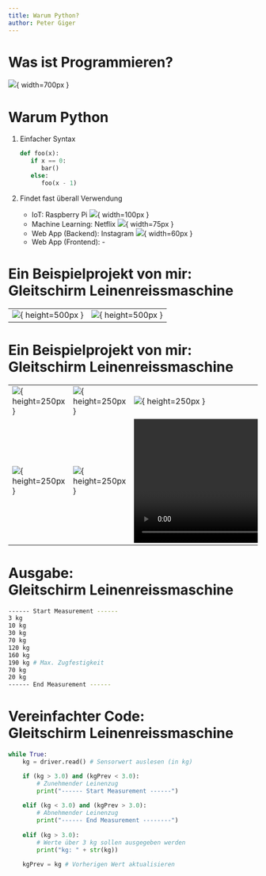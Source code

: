 ```yaml
---
title: Warum Python?
author: Peter Giger
---
```


# Was ist Programmieren? <i class="fas fa-code"></i>

![](images/programming.drawio.png){ width=700px }


# Warum Python <i class="fas fa-question"></i>

1. Einfacher Syntax
   
   ```python
   def foo(x):
      if x == 0:
         bar()
      else:
         foo(x - 1)
   ```

2. Findet fast überall Verwendung
   
   - IoT: Raspberry Pi ![](images/raspberry.jpg){ width=100px }
   - Machine Learning: Netflix ![](images/netflix.jpg){ width=75px }
   - Web App (Backend): Instagram ![](images/instagram.jpg){ width=60px }
   - Web App (Frontend): -

# Ein Beispielprojekt von mir: <br> Gleitschirm Leinenreissmaschine <i class="fas fa-parachute-box"></i>

|||
| ----------------------------------- | ----------------------------------- | 
| ![](images/paraglider.jpg){ height=500px } | ![](images/paraglider_line.jpg){ height=500px } | 

# Ein Beispielprojekt von mir: <br> Gleitschirm Leinenreissmaschine <i class="fas fa-parachute-box"></i>

||||
| ----------------------------------- | ----------------------------------- | ----------------------------------- |
| ![](images/line.jpg){ height=250px } | ![](images/machine.jpg){ height=250px } | ![](images/sensor.jpg){ height=250px } |
| ![](images/esp32.jpg){ height=250px } | ![](images/code.jpg){ height=250px } | <video src="images/movie.mov" controls height="250px"></video> |

# Ausgabe: <br> Gleitschirm Leinenreissmaschine <i class="fas fa-parachute-box"></i>

```bash
------ Start Measurement ------
3 kg
10 kg
30 kg
70 kg
120 kg
160 kg
190 kg # Max. Zugfestigkeit
70 kg
20 kg
------ End Measurement ------
```

# Vereinfachter Code: <br> Gleitschirm Leinenreissmaschine <i class="fas fa-parachute-box"></i>

```python
while True:
    kg = driver.read() # Sensorwert auslesen (in kg)

    if (kg > 3.0) and (kgPrev < 3.0):
        # Zunehmender Leinenzug
        print("------ Start Measurement ------")
        
    elif (kg < 3.0) and (kgPrev > 3.0):
        # Abnehmender Leinenzug
        print("------ End Measurement --------")
        
    elif (kg > 3.0):
        # Werte über 3 kg sollen ausgegeben werden
        print("kg: " + str(kg))
    
    kgPrev = kg # Vorherigen Wert aktualisieren
```

<!-- Archiv

# Lernziele <i class="fas fa-bullseye"></i>

> Sie verstehen den Unterschied zwischen Syntax und Semantik und können diesen anhand eines Beispiels in eigenen Worten beschreiben.

> Sie verstehen den Unterschied zwischen kompilierten und interpretierten Programmiersprachen und können jeweils einen Vor- und Nachteil aufzählen.

> Sie kennen den Unterschied zwischen Frontend und Backend und wissen, welche Geräte (Laptop, Server) jeweils gemeint sind.


# Auftrag: Bearbeiten Sie folgende Themen <br> (3 Gruppen, ca. 15 Minuten) <i class="fas fa-users"></i>

- Gruppe 1: [Syntax vs. Semantik](https://gadget-info.com/difference-between-syntax)
- Gruppe 2: [Kompilierte vs. interpretierte Sprache](https://www.elektronik-kompendium.de/sites/com/1705231.htm)
- Gruppe 3: [Backend vs. Frontend](https://www.ironhack.com/de/webentwicklung/front-end-vs-back-end-unterschied)

Eine (zufällige) Person pro Gruppe präsentiert ihr Thema

<small><br>Tipp: Bleiben sie produktiv! Machen sie z. B. eine kurze Zusammenfassung, welche sie dann mit ihren MitschülerInnen teilen. Schauen sie auch in die "Prüfungsvorbereitung" und überprüfen sie, ob sie das Thema verstanden haben (inkl. Notieren der Antworten).</small>

::: notes
- Syntax vs. Semantik:
  Die Syntax sind die Zeichen (z. B. 1 + 2) und die Semantik die Bedeutung (z. B. 1 + 2 = 3, aber theoretisch wäre auch 1 + 2 = 12 möglich). Die Semantik ist in Programmiersprachen einfach überprüfbar (z. B Klammern vergessen), die Syntax hingegen nicht.
- Kompilierte vs. interpretierte Sprache: 
  Ein Kompiler generiert eie Datei mit Maschinencode (Bits bzw. LLVM), ein Interpreter führt die Instruktionen direkt aus. Interpretierte Programme sind generell langsamer aber schneller in der Entwicklung (kein warten aufs kompilieren).
- Backend vs. Frontend:
  Das Frontend läuft auf einem Client (Handy, Laptop...), das Backend auf einem Server z. B. Google-Server inkl. Datenbanken etc.
:::
-->